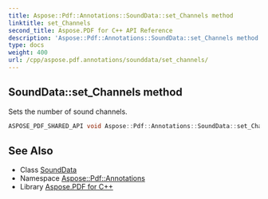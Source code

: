 ```yaml
---
title: Aspose::Pdf::Annotations::SoundData::set_Channels method
linktitle: set_Channels
second_title: Aspose.PDF for C++ API Reference
description: 'Aspose::Pdf::Annotations::SoundData::set_Channels method. Sets the number of sound channels in C++.'
type: docs
weight: 400
url: /cpp/aspose.pdf.annotations/sounddata/set_channels/
---
```

## SoundData::set_Channels method


Sets the number of sound channels.

```cpp
ASPOSE_PDF_SHARED_API void Aspose::Pdf::Annotations::SoundData::set_Channels(int32_t value)
```

## See Also

* Class [SoundData](../)
* Namespace [Aspose::Pdf::Annotations](../../)
* Library [Aspose.PDF for C++](../../../)
